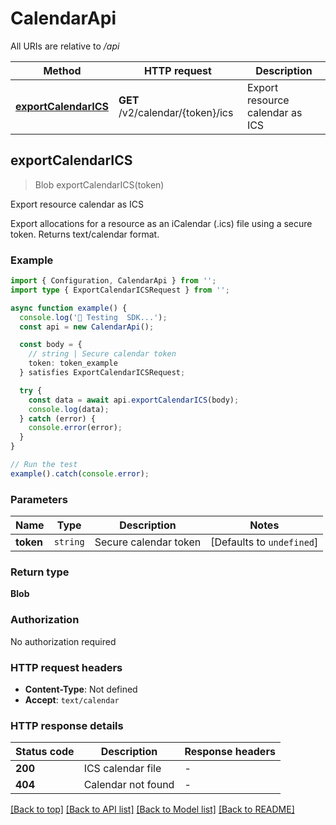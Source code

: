 # CalendarApi

All URIs are relative to _/api_

| Method                                                    | HTTP request                     | Description                     |
| --------------------------------------------------------- | -------------------------------- | ------------------------------- |
| [**exportCalendarICS**](CalendarApi.md#exportcalendarics) | **GET** /v2/calendar/{token}/ics | Export resource calendar as ICS |

## exportCalendarICS

> Blob exportCalendarICS(token)

Export resource calendar as ICS

Export allocations for a resource as an iCalendar (.ics) file using a secure token. Returns text/calendar format.

### Example

```ts
import { Configuration, CalendarApi } from '';
import type { ExportCalendarICSRequest } from '';

async function example() {
  console.log('🚀 Testing  SDK...');
  const api = new CalendarApi();

  const body = {
    // string | Secure calendar token
    token: token_example
  } satisfies ExportCalendarICSRequest;

  try {
    const data = await api.exportCalendarICS(body);
    console.log(data);
  } catch (error) {
    console.error(error);
  }
}

// Run the test
example().catch(console.error);
```

### Parameters

| Name      | Type     | Description           | Notes                     |
| --------- | -------- | --------------------- | ------------------------- |
| **token** | `string` | Secure calendar token | [Defaults to `undefined`] |

### Return type

**Blob**

### Authorization

No authorization required

### HTTP request headers

- **Content-Type**: Not defined
- **Accept**: `text/calendar`

### HTTP response details

| Status code | Description        | Response headers |
| ----------- | ------------------ | ---------------- |
| **200**     | ICS calendar file  | -                |
| **404**     | Calendar not found | -                |

[[Back to top]](#) [[Back to API list]](../README.md#api-endpoints) [[Back to Model list]](../README.md#models) [[Back to README]](../README.md)
